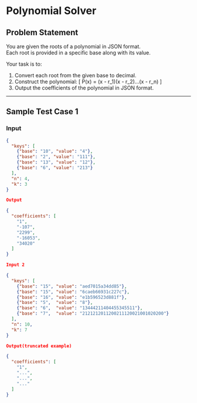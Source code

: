 # Polynomial Solver

## Problem Statement
You are given the roots of a polynomial in JSON format.  
Each root is provided in a specific base along with its value.  

Your task is to:
1. Convert each root from the given base to decimal.
2. Construct the polynomial:
   \[
   P(x) = (x - r_1)(x - r_2)...(x - r_n)
   \]
3. Output the coefficients of the polynomial in JSON format.

---

## Sample Test Case 1

### Input
```json
{
  "keys": [
    {"base": "10", "value": "4"},
    {"base": "2", "value": "111"},
    {"base": "13", "value": "12"},
    {"base": "6", "value": "213"}
  ],
  "n": 4,
  "k": 3
}

Output

{
  "coefficients": [
    "1",
    "-107",
    "2299",
    "-16053",
    "34020"
  ]
}

Input 2

{
  "keys": [
    {"base": "15", "value": "aed7015a34dd85"},
    {"base": "15", "value": "6caeb66931c227c"},
    {"base": "16", "value": "e1b596523d881f"},
    {"base": "5",  "value": "8"},
    {"base": "6",  "value": "13444211404455345511"},
    {"base": "7",  "value": "2121212011200211120021001020200"}
  ],
  "n": 10,
  "k": 7
}

Output(truncated example)

{
  "coefficients": [
    "1",
    "...",
    "...",
    "..."
  ]
}

